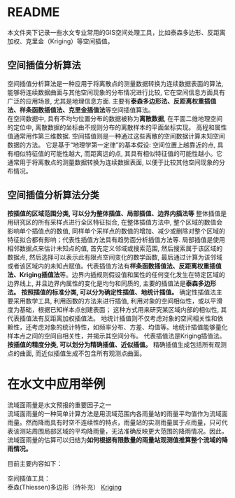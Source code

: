 # README
本文件夹下记录一些水文专业常用的GIS空间处理工具，比如泰森多边形、反距离加权、克里金（Kriging）等空间插值。
## 空间插值分析算法
空间插值分析算法是一种应用于将离散点的测量数据转换为连续数据表面的算法, 能够将连续数据曲面与其他空间现象的分布情况进行比较, 它在空间信息方面具有广泛的应用场景, 尤其是地理信息方面. 主要有**泰森多边形法、反距离权重插值法、样条函数插值法、克里金插值法**等空间插值算法。  
在空间数据中, 具有不均匀位置分布的数据被称为**离散数据**, 在平面二维地理空间的定位中, 离散数据的坐标由不规则分布的离散样本的平面坐标实现。 高程和属性值通常用作第三维数据. 空间插值则是一种通过这些离散的空间数据计算未知空间数据的方法。 它是基于“地理学第一定律”的基本假设: 空间位置上越靠近的点, 具有相似特征值的可能性越大, 而距离远的点, 其具有相似特征值的可能性越小。它通常用于将离散点的测量数据转换为连续数据表面, 以便于比较其他空间现象的分布情况。  
## 空间插值分析算法分类
   **按插值的区域范围分类, 可以分为整体插值、局部插值、边界内插法等**
 整体插值是用研究区的所有采样点进行全区特征拟合, 在整体插值方法中, 整个区域的数值会影响单个插值点的数值, 同样单个采样点的数值的增加、减少或删除对整个区域的特征拟合都有影响；代表性插值方法具有趋势面分析插值方法等. 局部插值是使用相邻数据点来估计未知点的值, 首先定义邻域或搜索范围, 然后搜索属于该区域的数据点, 然后选择可以表示此有限点空间变化的数学函数, 最后通过计算为该邻域或者该区域内的未知点赋值。代表插值方法有**样条函数插值法、反距离权重插值法、Kriging插值法**等。边界内插规则假设值和属性的任何变化发生在特定区域的边界线上, 并且边界内属性的变化是均匀和同质的, 主要的插值法是**泰森多边形法。**
    **按照插值的标准分类, 可以分为确定性插值、地统计插值。**
确定性插值法主要采用数学工具, 利用函数的方法来进行插值, 利用对象的空间相似性，或以平滑度为基础，根据已知样本点创建表面； 这种方式用来研究某区域内部的相似性, 其代表插值法有反距离加权插值法。 地统计插值则不仅考虑对象的空间相关性和依赖性，还考虑对象的统计特性，如频率分布、方差、均值等。地统计插值能够量化样本点之间的空间自相关性，并揭示其空间分布。 代表插值法是Kriging插值法。   
    **按插值的精度分类, 可以划分为精确插值、近似插值。**
精确插值生成包括所有观测点的曲面, 而近似插值生成不包含所有观测点曲面。


     
        

# 在水文中应用举例
流域面雨量是水文预报的重要因子之一    
流域面雨量的一种简单计算方法是用流域范围内各雨量站的雨量平均值作为流域面雨量。然而降雨具有时空不连续性的特点，雨量站的实测雨量属于点雨量，只可代表该测站周围局部区域的平均降雨量，无法准确反映更大范围的降雨情况。因此，流域面雨量的估算可以归结为**如何根据有限数量的雨量站观测值推算整个流域的降雨情况。**  

目前主要内容如下：

空间插值工具：  
泰森(Thiessen)多边形（待补充）
[Kriging](https://github.com/GeoStat-Framework/PyKrige)
